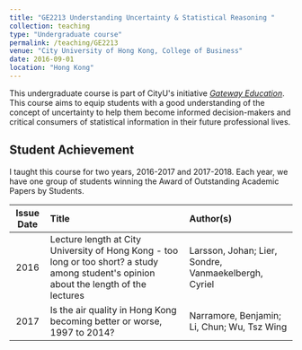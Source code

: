 ```yaml
---
title: "GE2213 Understanding Uncertainty & Statistical Reasoning "
collection: teaching
type: "Undergraduate course"
permalink: /teaching/GE2213
venue: "City University of Hong Kong, College of Business"
date: 2016-09-01
location: "Hong Kong"
---
```


This undergraduate course is part of CityU's initiative [_Gateway Education_](https://www.cityu.edu.hk/edge/ge/). This course aims to equip students with a good understanding of the concept of uncertainty to help them become informed decision-makers and critical consumers of statistical information in their future professional lives.

## Student Achievement

I taught this course for two years, 2016-2017 and 2017-2018. Each year, we have one group of students winning the Award of Outstanding Academic Papers by Students.

Issue Date | Title | Author(s) |
:---: | :--- | :--- |
2016 | Lecture length at City University of Hong Kong - too long or too short? a study among student's opinion about the length of the lectures | Larsson, Johan; Lier, Sondre, Vanmaekelbergh, Cyriel |
2017 | Is the air quality in Hong Kong becoming better or worse, 1997 to 2014? | Narramore, Benjamin; Li, Chun; Wu, Tsz Wing |
